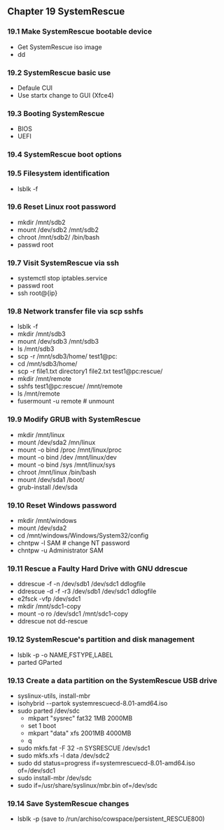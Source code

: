 ## Chapter 19 SystemRescue
### 19.1 Make SystemRescue bootable device
* Get SystemRescue iso image
* dd
### 19.2 SystemRescue basic use
* Defaule CUI
* Use startx change to GUI (Xfce4)
### 19.3 Booting SystemRescue
* BIOS
* UEFI
### 19.4 SystemRescue boot options
### 19.5 Filesystem identification
* lsblk -f
### 19.6 Reset Linux root password
* mkdir /mnt/sdb2
* mount /dev/sdb2 /mnt/sdb2
* chroot /mnt/sdb2/ /bin/bash
* passwd root
### 19.7 Visit SystemRescue via ssh
* systemctl stop iptables.service
* passwd root
* ssh root@{ip}
### 19.8 Network transfer file via scp sshfs
* lsblk -f
* mkdir /mnt/sdb3
* mount /dev/sdb3 /mnt/sdb3
* ls /mnt/sdb3
* scp -r /mnt/sdb3/home/ test1@pc:
* cd /mnt/sdb3/home/
* scp -r file1.txt directory1 file2.txt test1@pc:rescue/
* mkdir /mnt/remote
* sshfs test1@pc:rescue/ /mnt/remote
* ls /mnt/remote
* fusermount -u remote # unmount
### 19.9 Modify GRUB with SystemRescue
* mkdir /mnt/linux
* mount /dev/sda2 /mn/linux
* mount -o bind /proc /mnt/linux/proc
* mount -o bind /dev /mnt/linux/dev
* mount -o bind /sys /mnt/linux/sys
* chroot /mnt/linux /bin/bash
* mount /dev/sda1 /boot/
* grub-install /dev/sda
### 19.10 Reset Windows password
* mkdir /mnt/windows
* mount /dev/sda2
* cd /mnt/windows/Windows/System32/config
* chntpw -l SAM  # change NT password
* chntpw -u Administrator SAM
### 19.11 Rescue a Faulty Hard Drive with GNU ddrescue
* ddrescue -f -n /dev/sdb1 /dev/sdc1 ddlogfile
* ddrescue -d -f -r3 /dev/sdb1 /dev/sdc1 ddlogfile
* e2fsck -vfp /dev/sdc1
* mkdir /mnt/sdc1-copy
* mount -o ro /dev/sdc1 /mnt/sdc1-copy
* ddrescue not dd-rescue
### 19.12 SystemRescue's partition and disk management
* lsblk -p -o NAME,FSTYPE,LABEL
* parted GParted
### 19.13 Create a data partition on the SystemRescue USB drive
* syslinux-utils, install-mbr
* isohybrid --partok systemrescuecd-8.01-amd64.iso
* sudo parted /dev/sdc
  * mkpart "sysrec" fat32 1MB 2000MB
  * set 1 boot
  * mkpart "data" xfs 2001MB 4000MB
  * q
* sudo mkfs.fat -F 32 -n SYSRESCUE /dev/sdc1
* sudo mkfs.xfs -l data /dev/sdc2
* sudo dd status=progress if=systemrescuecd-8.01-amd64.iso of=/dev/sdc1
* sudo install-mbr /dev/sdc
* sudo if=/usr/share/syslinux/mbr.bin of=/dev/sdc
### 19.14 Save SystemRescue changes
* lsblk -p (save to /run/archiso/cowspace/persistent_RESCUE800)
